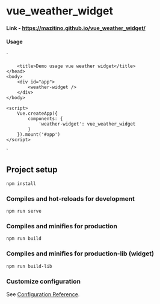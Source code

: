 # vue_weather_widget

#### Link - https://mazitino.github.io/vue_weather_widget/

#### Usage
`
<!DOCTYPE html>
<html lang="en">
    <head>
        <meta charset="UTF-8">
        <script src="https://unpkg.com/vue@3"></script>
        <script src="../vue_weather_widget/dist/vue_weather_widget.umd.min.js"></script>
    
        <title>Demo usage vue weather widget</title>
    </head>
    <body>
        <div id="app">
            <weather-widget />
        </div> 
    </body>
   
    <script>
        Vue.createApp({
            components: {
                'weather-widget': vue_weather_widget
            }
        }).mount('#app')
    </script>  
</html>
`

## Project setup
```
npm install
```

### Compiles and hot-reloads for development
```
npm run serve
```

### Compiles and minifies for production
```
npm run build
```

### Compiles and minifies for production-lib (widget)
```
npm run build-lib
```

### Customize configuration
See [Configuration Reference](https://cli.vuejs.org/config/).
